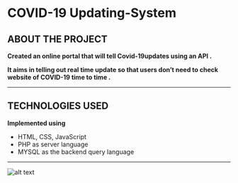 # COVID-19 Updating-System

ABOUT THE PROJECT
----------------------------
**Created an online portal that will tell Covid-19updates using an API .**

**It aims in telling out real time update so that users don’t need to check website of COVID-19 time to time .**

----------------------------

TECHNOLOGIES USED
----------------------------
 **Implemented using**

- HTML, CSS, JavaScript
- PHP as server language
- MYSQL as the backend query language


---------------------------- 

![alt text](background-img.jpg)

